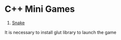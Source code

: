 # C++ Mini Games
1.  [Snake](https://github.com/ZhdanovPasha/MiniGames/blob/master/Snake/Snake.cpp)

It is necessary to install glut library to launch the game
